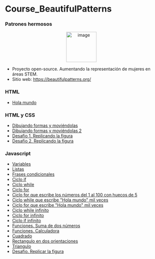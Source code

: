 # Course_BeautifulPatterns

### Patrones hermosos
<p align="center">
<img width="100" alt="image" src="https://user-images.githubusercontent.com/89166148/170891688-e915c1f3-afb9-4700-bb6d-1aa366994a13.png">
</p>

- Proyecto open-source. Aumentando la representación de mujeres en áreas STEM.
- Sitio web: https://beautifulpatterns.org/


### HTML     
- [Hola mundo](https://github.com/HannyCarballo/Course_BeautifulPatterns/blob/master/HTML/holaMundo.html)

### HTML y CSS
- [Dibujando formas y moviéndolas](https://github.com/HannyCarballo/Course_BeautifulPatterns/blob/master/HTML/formas.html)
- [Dibujando formas y moviéndolas 2](https://github.com/HannyCarballo/Course_BeautifulPatterns/blob/master/HTML/formas2.html)
- [Desafio 1. Replicando la figura](https://github.com/HannyCarballo/Course_BeautifulPatterns/tree/master/HTML/desafio1)
- [Desafio 2. Replicando la figura](https://github.com/HannyCarballo/Course_BeautifulPatterns/tree/master/HTML/desafio2)

### Javascript
- [Variables](https://github.com/HannyCarballo/Course_BeautifulPatterns/blob/master/javascript/variables.js)
- [Listas](https://github.com/HannyCarballo/Course_BeautifulPatterns/blob/master/javascript/listas.js)
- [Frases condicionales](https://github.com/HannyCarballo/Course_BeautifulPatterns/blob/master/javascript/condicionales.js)
- [Ciclo if](https://github.com/HannyCarballo/Course_BeautifulPatterns/blob/master/javascript/if.js)
- [Ciclo while](https://github.com/HannyCarballo/Course_BeautifulPatterns/blob/master/javascript/while.js)
- [Ciclo for](https://github.com/HannyCarballo/Course_BeautifulPatterns/blob/master/javascript/for.js)
- [Ciclo for que escribe los números del 1 al 100 con huecos de 5](https://github.com/HannyCarballo/Course_BeautifulPatterns/blob/master/javascript/tareasCiclos/uno.js)
- [Ciclo while que escribe "Hola mundo" mil veces](https://github.com/HannyCarballo/Course_BeautifulPatterns/blob/master/javascript/tareasCiclos/dos.js)
- [Ciclo for que escribe "Hola mundo" mil veces](https://github.com/HannyCarballo/Course_BeautifulPatterns/blob/master/javascript/tareasCiclos/tres.js)
- [Ciclo while infinito](https://github.com/HannyCarballo/Course_BeautifulPatterns/blob/master/javascript/tareasCiclos/cuatro.js)
- [Ciclo for infinito](https://github.com/HannyCarballo/Course_BeautifulPatterns/blob/master/javascript/tareasCiclos/cinco.js)
- [Ciclo if infinito](https://github.com/HannyCarballo/Course_BeautifulPatterns/blob/master/javascript/tareasCiclos/seis.js)
- [Funciones. Suma de dos números](https://github.com/HannyCarballo/Course_BeautifulPatterns/blob/master/javascript/funcion.js)
- [Funciones. Calculadora](https://github.com/HannyCarballo/Course_BeautifulPatterns/blob/master/javascript/calculadora.js)
- [Cuadrado](https://github.com/HannyCarballo/Course_BeautifulPatterns/blob/master/javascript/desafios/uno.js)
- [Rectangulo en dos orientaciones](https://github.com/HannyCarballo/Course_BeautifulPatterns/blob/master/javascript/desafios/dos.js)
- [Triangulo](https://github.com/HannyCarballo/Course_BeautifulPatterns/blob/master/javascript/desafios/tres.js)
- [Desafio. Replicar la figura](https://github.com/HannyCarballo/Course_BeautifulPatterns/tree/master/javascript/funciones%20parte%202)
